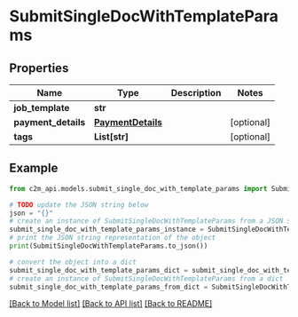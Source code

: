 # SubmitSingleDocWithTemplateParams


## Properties

Name | Type | Description | Notes
------------ | ------------- | ------------- | -------------
**job_template** | **str** |  | 
**payment_details** | [**PaymentDetails**](PaymentDetails.md) |  | [optional] 
**tags** | **List[str]** |  | [optional] 

## Example

```python
from c2m_api.models.submit_single_doc_with_template_params import SubmitSingleDocWithTemplateParams

# TODO update the JSON string below
json = "{}"
# create an instance of SubmitSingleDocWithTemplateParams from a JSON string
submit_single_doc_with_template_params_instance = SubmitSingleDocWithTemplateParams.from_json(json)
# print the JSON string representation of the object
print(SubmitSingleDocWithTemplateParams.to_json())

# convert the object into a dict
submit_single_doc_with_template_params_dict = submit_single_doc_with_template_params_instance.to_dict()
# create an instance of SubmitSingleDocWithTemplateParams from a dict
submit_single_doc_with_template_params_from_dict = SubmitSingleDocWithTemplateParams.from_dict(submit_single_doc_with_template_params_dict)
```
[[Back to Model list]](../README.md#documentation-for-models) [[Back to API list]](../README.md#documentation-for-api-endpoints) [[Back to README]](../README.md)


